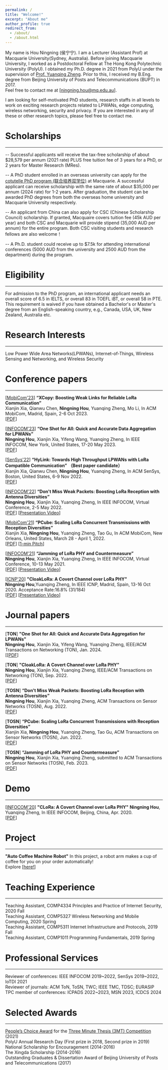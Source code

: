 ```yaml
---
permalink: /
title: "Welcome!"
excerpt: "About me"
author_profile: true
redirect_from: 
  - /about/
  - /about.html
---
```


My name is Hou Ningning (侯宁宁). I am a Lecturer (Assistant Prof) at Macquarie University(Sydney, Australia). Before joining Macquarie University, I worked as a Postdoctoral Fellow at The Hong Kong Polytechnic University (PolyU). I obtained my Ph.D. degree in 2021 from PolyU under the supervision of [Prof. Yuanqing Zheng](https://www4.comp.polyu.edu.hk/~csyqzheng/). Prior to this, I received my B.Eng. degree from Beijing University of Posts and Telecommunications (BUPT) in 2017. <br/>
Feel free to contact me at [ningning.hou@mq.edu.au].

I am looking for self-motivated PhD students, research staffs in all levels to work on exciting research projects related to LPWANs, edge computing, wireless networking, security and privacy. If you are interested in any of these or other research topics, please feel free to contact me.

Scholarships
======
------
-- Successful applicants will receive the tax-free scholarship of about $28,579 per annum (2021 rate) PLUS free tuition fee of 3 years for a PhD, or 2 years for Master Research (MRes).

-- A PhD student enrolled in an overseas university can apply for the [cotutelle PhD program (联合培养双学位)](https://www.mq.edu.au/research/phd-and-research-degrees/explore-research-degrees/global-research-training/global-phd-programs) at Macquarie. A successful applicant can receive scholarship with the same rate of about $35,000 per annum (2024 rate) for 1-2 years. After graduation, the student can be awarded PhD degrees from both the overseas home university and Macquarie University respectively. 

-- An applicant from China can also apply for CSC (Chinese Scholarship Council) scholarship. If granted, Macquaire covers tuition fee (45k AUD per year) and both CSC and Macquarie will provide stipend (35,000 AUD per annum) for the entire program. Both CSC visiting students and research fellows are also welcome！


-- A Ph.D. student could receive up to $7.5k for attending international conferences (5000 AUD from the university and 2500 AUD from the department) during the program.

Eligibility
======
------
For admission to the PhD program, an international applicant needs an overall score of 6.5 in IELTS, or overall 83 in TOEFL iBT, or overall 58 in PTE. This requirement is waived if you have obtained a Bachelor's or Master's degree from an English-speaking country, e.g., Canada, USA, UK, New Zealand, Australia etc.



Research Interests
======
------
Low Power Wide Area Networks(LPWANs), Internet-of-Things, Wireless Sensing and Networking, and Wireless Security



Conference papers
======
------
[[MobiCom'23](https://sigmobile.org/mobicom/2023/)] **“XCopy: Boosting Weak Links for Reliable LoRa Communication”** <br/>
Xianjin Xia, Qianwu Chen, **Ningning Hou**, Yuanqing Zheng, Mo Li, In ACM MobiCom, Madrid, Spain, 2-6 Oct 2023. <br/>
[[PDF](/homepage/files/XCopy_Boosting_Weak_Links_for_Reliable_LoRa_Communication.pdf)]

[[INFOCOM'23](https://infocom2023.ieee-infocom.org/)] **“One Shot for All: Quick and Accurate Data Aggregation for LPWANs”** <br/> 
**Ningning Hou**, Xianjin Xia, Yifeng Wang, Yuanqing Zheng, In IEEE INFOCOM, New York, United States, 17-20 May 2023. <br/>
[[PDF](/homepage/files/LoRa_Aggregation_camera_ready.pdf)]

[[SenSys'22](https://sensys.acm.org/2022/)] **“HyLink: Towards High Throughput LPWANs with
LoRa Compatible Communication”** **（Best paper candidate）**<br/>
Xianjin Xia, Qianwu Chen, **Ningning Hou**, Yuanqing Zheng, In ACM SenSys, Boston, United States, 6-9 Nov 2022. <br/>
[[PDF](/homepage/files/HyLink_SenSys_22__Camera_ready_.pdf)]

[[INFOCOM'22](https://infocom2022.ieee-infocom.org/)] **“Don't Miss Weak Packets: Boosting LoRa Reception with Antenna Diversities”** <br/> 
**Ningning Hou**, Xianjin Xia, Yuanqing Zheng, In IEEE INFOCOM, Virtual Conference, 2-5 May 2022. <br/>
[[PDF](/homepage/files/Infocom__2022_camera_ready_Adobe.pdf)] [[Presentation Video](/homepage/files/MALoRa-22M.mp4)]

[[MobiCom'21](https://www.sigmobile.org/mobicom/2021/)] **“PCube: Scaling LoRa Concurrent Transmissions with Reception Diversities”** <br/>
Xianjin Xia, **Ningning Hou**, Yuanqing Zheng, Tao Gu, In ACM MobiCom, New Orleans, United States, March 28 - April 1, 2022. <br/>
[[PDF](/homepage/files/LoRa_MobiCom2021__Camera_ready_.pdf)] [[1-min Pitch](/homepage/files/PCube-1m-pitch.mp4)]

[[INFOCOM'21](https://infocom2021.ieee-infocom.org/)] **“Jamming of LoRa PHY and Countermeasure”** <br/>
**Ningning Hou**, Xianjin Xia, Yuanqing Zheng, In IEEE INFOCOM, Virtual Conference, 10-13 May 2021. <br/>
[[PDF](/homepage/files/Jamming_ready.pdf)] [[Presentation Video](/homepage/files/INFOCOM-21-Jamming-small.mp4)]

[[ICNP'20](https://icnp20.cs.ucr.edu/)] **"CloakLoRa: A Covert Channel over LoRa PHY"** <br/> 
 **Ningning Hou**,Yuanqing Zheng, In IEEE ICNP, Madrid, Spain, 13-16 Oct 2020. Acceptance Rate:16.8% (31/184)<br/>
[[PDF](/homepage/files/ICNP_camera_ready.pdf)] [[Presentation Video](/homepage/files/ICNP-CloakLoRa.mp4)]


Journal papers
======
------
[**TON**] **"One Shot for All: Quick and Accurate Data Aggregation for LPWANs"** <br/> 
 **Ningning Hou**, Xianjin Xia, Yifeng Wang, Yuanqing Zheng, IEEE/ACM Transactions on Networking (TON), Jan. 2024. <br/>
[[[PDF](/homepage/files/LoRa_Aggregation.pdf)] 

[**TON**] **"CloakLoRa: A Covert Channel over LoRa PHY"** <br/> 
 **Ningning Hou**, Xianjin Xia, Yuanqing Zheng, IEEE/ACM Transactions on Networking (TON), Sep. 2022. <br/>
[[PDF](/homepage/files/CloakLoRa_JPub.pdf)] 

[**TOSN**] **“Don't Miss Weak Packets: Boosting LoRa Reception with Antenna Diversities”** <br/> 
**Ningning Hou**, Xianjin Xia, Yuanqing Zheng, ACM Transactions on Sensor Networks (TOSN), Aug. 2022. <br/>
[[PDF](/homepage/files/MALoRa_JPub.pdf)]

[**TOSN**] **“PCube: Scaling LoRa Concurrent Transmissions with Reception Diversities”** <br/>
Xianjin Xia, **Ningning Hou**, Yuanqing Zheng, Tao Gu, ACM Transactions on Sensor Networks (TOSN), Jun. 2022. <br/>
[[PDF](/homepage/files/PCube_JPub.pdf)] 

[**TOSN**] **“Jamming of LoRa PHY and Countermeasure”** <br/>
**Ningning Hou**, Xianjin Xia, Yuanqing Zheng, submitted to ACM Transactions on Sensor Networks (TOSN), Feb. 2023. <br/>
[[PDF](/homepage/files/rewrite_Jamming_TOSN.pdf)] 

Demo
======
------
[[INFOCOM'20](https://infocom2021.ieee-infocom.org/)] **"CLoRa: A Covert Channel over LoRa PHY"**
**Ningning Hou**, Yuanqing Zheng, In IEEE INFOCOM, Beijing, China, Apr. 2020. <br/>
[[PDF](/homepage/files/Demo_Abstract_CLoRa-A_Covert_Channel_over_LoRa_PHY.pdf)]

Project
======
------
**"Auto Coffee Machine Robot"** In this project, a robot arm makes a cup of coffee for you on your order automatically! <br/>
Explore [[here!](/homepage/files/Smart_Coffee_Robot.mp4)]


Teaching Experience
======
------
Teaching Assistant, COMP4334 Principles and Practice of Internet Security, 2020 Fall <br/>
Teaching Assistant, COMP5327 Wireless Networking and Mobile Computing, 2020 Spring <br/>
Teaching Assistant, COMP5311 Internet Infrastructure and Protocols, 2019 Fall <br/>
Teaching Assistant, COMP1011 Programming Fundamentals, 2019 Spring <br/>

Professional Services
======
------
Reviewer of conferences: IEEE INFOCOM 2019~2022, SenSys 2019~2022, IoTDI 2021 <br/>
Reviewer of journals: ACM ToN, ToSN, TWC; IEEE TMC, TDSC; EURASIP <br/>
TPC member of conferences: ICPADS 2022~2023, MSN 2023, ICDCS 2024 <br/>

Selected Awards
====== 
------
[People’s Choice Award](/homepage/files/3MT.pdf) for the [Three Minute Thesis (3MT) Competition](https://www.polyu.edu.hk/feng/publications/vibrant/issue-2/3-minute-thesis-competition/) (2021) <br/>
PolyU Annual Research Day (First prize in 2018, Second prize in 2019) <br/>
National Scholarship for Encouragement (2014-2016) <br/>
The Xingda Scholarship (2014-2016) <br/>
Outstanding Graduates & Dissertation Award of Beijing University of Posts and Telecommunications (2017) <br/>

